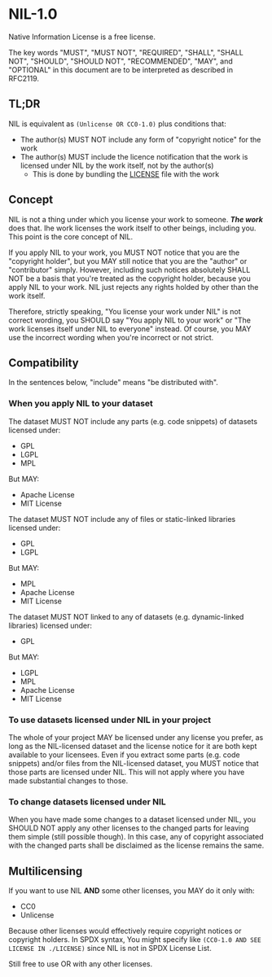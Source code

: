 # NIL-1.0

Native Information License is a free license.

The key words "MUST", "MUST NOT", "REQUIRED", "SHALL", "SHALL NOT", "SHOULD", "SHOULD NOT", "RECOMMENDED", "MAY", and "OPTIONAL" in this document are to be interpreted as described in RFC2119.

## TL;DR

NIL is equivalent as `(Unlicense OR CC0-1.0)` plus conditions that:

- The author(s) MUST NOT include any form of "copyright notice" for the work
- The author(s) MUST include the licence notification that the work is licensed under NIL by the work itself, not by the author(s)
  - This is done by bundling the [LICENSE](LICENSE) file with the work

## Concept

NIL is not a thing under which you license your work to someone. ***The work*** does that. Ihe work licenses the work itself to other beings, including you. This point is the core concept of NIL.

If you apply NIL to your work, you MUST NOT notice that you are the "copyright holder", but you MAY still notice that you are the "author" or "contributor" simply. However, including such notices absolutely SHALL NOT be a basis that you're treated as the copyright holder, because you apply NIL to your work. NIL just rejects any rights holded by other than the work itself.

Therefore, strictly speaking, "You license your work under NIL" is not correct wording, you SHOULD say "You apply NIL to your work" or "The work licenses itself under NIL to everyone" instead. Of course, you MAY use the incorrect wording when you're incorrect or not strict.

## Compatibility

In the sentences below, "include" means "be distributed with".

### When you apply NIL to your dataset

The dataset MUST NOT include any parts (e.g. code snippets) of datasets licensed under:

- GPL
- LGPL
- MPL

But MAY:

- Apache License
- MIT License

The dataset MUST NOT include any of files or static-linked libraries licensed under:

- GPL
- LGPL

But MAY:

- MPL
- Apache License
- MIT License

The dataset MUST NOT linked to any of datasets (e.g. dynamic-linked libraries) licensed under:

- GPL

But MAY:

- LGPL
- MPL
- Apache License
- MIT License

### To use datasets licensed under NIL in your project

The whole of your project MAY be licensed under any license you prefer, as long as the NIL-licensed dataset and the license notice for it are both kept available to your licensees. Even if you extract some parts (e.g. code snippets) and/or files from the NIL-licensed dataset, you MUST notice that those parts are licensed under NIL. This will not apply where you have made substantial changes to those.

### To change datasets licensed under NIL

When you have made some changes to a dataset licensed under NIL, you SHOULD NOT apply any other licenses to the changed parts for leaving them simple (still possible though). In this case, any of copyright associated with the changed parts shall be disclaimed as the license remains the same.

## Multilicensing

If you want to use NIL **AND** some other licenses, you MAY do it only with:

- CC0
- Unlicense

Because other licenses would effectively require copyright notices or copyright holders. In SPDX syntax, You might specify like `(CC0-1.0 AND SEE LICENSE IN ./LICENSE)` since NIL is not in SPDX License List.

Still free to use OR with any other licenses.